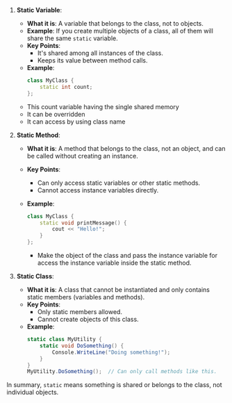 1. **Static Variable**:

   - **What it is**: A variable that belongs to the class, not to objects.
   - **Example**: If you create multiple objects of a class, all of them will share the same `static` variable.
   - **Key Points**:
     - It's shared among all instances of the class.
     - Keeps its value between method calls.
   - **Example**:
     ```cpp
     class MyClass {
         static int count;
     };
     ```
   - This count variable having the single shared memory
   - It can be overridden
   - It can access by using class name

2. **Static Method**:

   - **What it is**: A method that belongs to the class, not an object, and can be called without creating an instance.
   - **Key Points**:
     - Can only access static variables or other static methods.
     - Cannot access instance variables directly.
   - **Example**:

     ```cpp
     class MyClass {
         static void printMessage() {
             cout << "Hello!";
         }
     };
     ```

     - Make the object of the class and pass the instance variable for access the instance variable inside the static method.

3. **Static Class**:
   - **What it is**: A class that cannot be instantiated and only contains static members (variables and methods).
   - **Key Points**:
     - Only static members allowed.
     - Cannot create objects of this class.
   - **Example**:
     ```csharp
     static class MyUtility {
         static void DoSomething() {
             Console.WriteLine("Doing something!");
         }
     }
     MyUtility.DoSomething();  // Can only call methods like this.
     ```

In summary, `static` means something is shared or belongs to the class, not individual objects.
